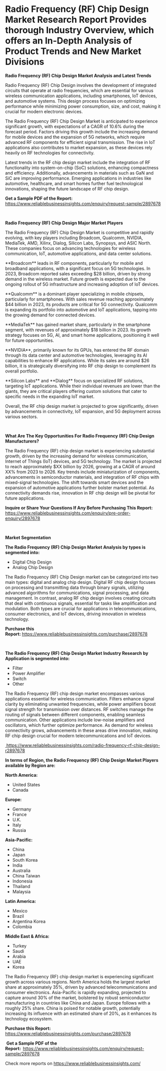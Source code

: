 <p><h1>Radio Frequency (RF) Chip Design Market Research Report Provides thorough Industry Overview, which offers an In-Depth Analysis of Product Trends and New Market Divisions</h1></p><p><strong>Radio Frequency (RF) Chip Design Market Analysis and Latest Trends</strong></p>
<p><p>Radio Frequency (RF) Chip Design involves the development of integrated circuits that operate at radio frequencies, which are essential for various wireless communication applications, including smartphones, IoT devices, and automotive systems. This design process focuses on optimizing performance while minimizing power consumption, size, and cost, making it crucial for modern electronic devices.</p><p>The Radio Frequency (RF) Chip Design Market is anticipated to experience significant growth, with expectations of a CAGR of 10.6% during the forecast period. Factors driving this growth include the increasing demand for mobile devices and the expansion of 5G networks, which require advanced RF components for efficient signal transmission. The rise in IoT applications also contributes to market expansion, as these devices rely heavily on RF technologies for connectivity.</p><p>Latest trends in the RF chip design market include the integration of RF functionality into system-on-chip (SoC) solutions, enhancing compactness and efficiency. Additionally, advancements in materials such as GaN and SiC are improving performance. Emerging applications in industries like automotive, healthcare, and smart homes further fuel technological innovations, shaping the future landscape of RF chip design.</p></p>
<p><strong>Get a Sample PDF of the Report:&nbsp;</strong> <a href="https://www.reliablebusinessinsights.com/enquiry/request-sample/2897678?utm_campaign=3170&utm_medium=2&utm_source=Github&utm_content=ia&utm_term=15032025&utm_id=radio-frequency-rf-chip-design">https://www.reliablebusinessinsights.com/enquiry/request-sample/2897678</a></p>
<p>&nbsp;</p>
<p><strong>Radio Frequency (RF) Chip Design Major Market Players</strong></p>
<p><p>The Radio Frequency (RF) Chip Design Market is competitive and rapidly evolving, with key players including Broadcom, Qualcomm, NVIDIA, MediaTek, AMD, Xilinx, Dialog, Silicon Labs, Synopsys, and ASIC North. These companies focus on advancing technologies for wireless communication, IoT, automotive applications, and data center solutions.</p><p>**Broadcom** leads in RF components, particularly for mobile and broadband applications, with a significant focus on 5G technologies. In 2023, Broadcom reported sales exceeding $28 billion, driven by strong demand in the wireless market. Future growth is expected due to the ongoing rollout of 5G infrastructure and increasing adoption of IoT devices.</p><p>**Qualcomm** is a dominant player specializing in mobile chipsets, particularly for smartphones. With sales revenue reaching approximately $44 billion in 2023, its products are critical for 5G connectivity. Qualcomm is expanding its portfolio into automotive and IoT applications, tapping into the growing demand for connected devices.</p><p>**MediaTek** has gained market share, particularly in the smartphone segment, with revenues of approximately $18 billion in 2023. Its growth strategy focuses on 5G, AI, and smart home applications, positioning it well for future opportunities.</p><p>**NVIDIA**, primarily known for its GPUs, has entered the RF domain through its data center and automotive technologies, leveraging its AI capabilities to enhance RF applications. While its sales are around $26 billion, it is strategically diversifying into RF chip design to complement its overall portfolio.</p><p>**Silicon Labs** and **Dialog** focus on specialized RF solutions, targeting IoT applications. While their individual revenues are lower than the giants, they are critical players offering custom solutions that cater to specific needs in the expanding IoT market.</p><p>Overall, the RF chip design market is projected to grow significantly, driven by advancements in connectivity, IoT expansion, and 5G deployment across various sectors.</p></p>
<p>&nbsp;</p>
<p><strong>What Are The Key Opportunities For Radio Frequency (RF) Chip Design Manufacturers?</strong></p>
<p><p>The Radio Frequency (RF) chip design market is experiencing substantial growth, driven by the increasing demand for wireless communication, Internet of Things (IoT) devices, and 5G technology. The market is projected to reach approximately $XX billion by 2026, growing at a CAGR of around XX% from 2023 to 2026. Key trends include miniaturization of components, advancements in semiconductor materials, and integration of RF chips with mixed-signal technologies. The shift towards smart devices and the expansion of automotive applications further bolster market potential. As connectivity demands rise, innovation in RF chip design will be pivotal for future applications.</p></p>
<p><strong>Inquire or Share Your Questions If Any Before Purchasing This Report:</strong> <a href="https://www.reliablebusinessinsights.com/enquiry/pre-order-enquiry/2897678?utm_campaign=3170&utm_medium=2&utm_source=Github&utm_content=ia&utm_term=15032025&utm_id=radio-frequency-rf-chip-design">https://www.reliablebusinessinsights.com/enquiry/pre-order-enquiry/2897678</a></p>
<p>&nbsp;</p>
<p><strong>Market Segmentation</strong></p>
<p><strong>The Radio Frequency (RF) Chip Design Market Analysis by types is segmented into:</strong></p>
<p><ul><li>Digital Chip Design</li><li>Analog Chip Design</li></ul></p>
<p><p>The Radio Frequency (RF) Chip Design market can be categorized into two main types: digital and analog chip design. Digital RF chip design focuses on processing and transmitting data through binary signals, utilizing advanced algorithms for communications, signal processing, and data management. In contrast, analog RF chip design involves creating circuits that deal with continuous signals, essential for tasks like amplification and modulation. Both types are crucial for applications in telecommunications, consumer electronics, and IoT devices, driving innovation in wireless technology.</p></p>
<p><strong>Purchase this Report:&nbsp;</strong><a href="https://www.reliablebusinessinsights.com/purchase/2897678?utm_campaign=3170&utm_medium=2&utm_source=Github&utm_content=ia&utm_term=15032025&utm_id=radio-frequency-rf-chip-design">https://www.reliablebusinessinsights.com/purchase/2897678</a></p>
<p>&nbsp;</p>
<p><strong>The Radio Frequency (RF) Chip Design Market Industry Research by Application is segmented into:</strong></p>
<p><ul><li>Filter</li><li>Power Amplifier</li><li>Switch</li><li>Other</li></ul></p>
<p><p>The Radio Frequency (RF) chip design market encompasses various applications essential for wireless communication. Filters enhance signal clarity by eliminating unwanted frequencies, while power amplifiers boost signal strength for transmission over distances. RF switches manage the routing of signals between different components, enabling seamless communication. Other applications include low-noise amplifiers and oscillators, which further optimize performance. As demand for wireless connectivity grows, advancements in these areas drive innovation, making RF chip design crucial for modern telecommunications and IoT devices.</p></p>
<p><a href="https://www.reliablebusinessinsights.com/radio-frequency-rf-chip-design-r2897678?utm_campaign=3170&utm_medium=2&utm_source=Github&utm_content=ia&utm_term=15032025&utm_id=radio-frequency-rf-chip-design">&nbsp;https://www.reliablebusinessinsights.com/radio-frequency-rf-chip-design-r2897678</a></p>
<p><strong>In terms of Region, the Radio Frequency (RF) Chip Design Market Players available by Region are:</strong></p>
<p>
    <p> <strong> North America: </strong>
        <ul>
            <li>United States</li>
            <li>Canada</li>
        </ul>
        </p> 
    <p> <strong> Europe: </strong>
        <ul>
            <li>Germany</li>
            <li>France</li>
            <li>U.K.</li>
            <li>Italy</li>
            <li>Russia</li>
        </ul>
        </p> 
    <p> <strong> Asia-Pacific: </strong>
        <ul>
            <li>China</li>
            <li>Japan</li>
            <li>South Korea</li>
            <li>India</li>
            <li>Australia</li>
            <li>China Taiwan</li>
            <li>Indonesia</li>
            <li>Thailand</li>
            <li>Malaysia</li>
        </ul>
        </p> 
    <p> <strong> Latin America: </strong>
        <ul>
            <li>Mexico</li>
            <li>Brazil</li>
            <li>Argentina Korea</li>
            <li>Colombia</li>
        </ul>
        </p> 
    <p> <strong> Middle East & Africa: </strong>
        <ul>
            <li>Turkey</li>
            <li>Saudi</li>
            <li>Arabia</li>
            <li>UAE</li>
            <li>Korea</li>
        </ul>
    </p>
    </p>
<p><p>The Radio Frequency (RF) chip design market is experiencing significant growth across various regions. North America holds the largest market share at approximately 35%, driven by advanced telecommunications and consumer electronics. Asia-Pacific is rapidly expanding, projected to capture around 30% of the market, bolstered by robust semiconductor manufacturing in countries like China and Japan. Europe follows with a roughly 25% share. China is poised for notable growth, potentially increasing its influence with an estimated share of 20%, as it enhances its technology ecosystem.</p></p>
<p><strong>Purchase this Report: </strong><a href="https://www.reliablebusinessinsights.com/purchase/2897678?utm_campaign=3170&utm_medium=2&utm_source=Github&utm_content=ia&utm_term=15032025&utm_id=radio-frequency-rf-chip-design">https://www.reliablebusinessinsights.com/purchase/2897678</a></p>
<p>&nbsp;<strong>Get a Sample PDF of the Report:&nbsp;&nbsp;</strong><a href="https://www.reliablebusinessinsights.com/enquiry/request-sample/2897678?utm_campaign=3170&utm_medium=2&utm_source=Github&utm_content=ia&utm_term=15032025&utm_id=radio-frequency-rf-chip-design">https://www.reliablebusinessinsights.com/enquiry/request-sample/2897678</a></p>
<p><strong></strong></p>
<p>Check more reports on <a href="https://www.reliablebusinessinsights.com/?utm_campaign=3170&utm_medium=2&utm_source=Github&utm_content=ia&utm_term=15032025&utm_id=radio-frequency-rf-chip-design">https://www.reliablebusinessinsights.com/</a></p>